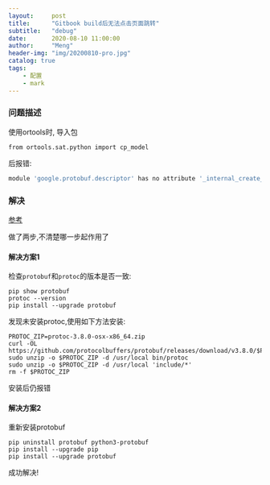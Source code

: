 ```yaml
---
layout:     post
title:      "Gitbook build后无法点击页面跳转"
subtitle:   "debug"
date:       2020-08-10 11:00:00
author:     "Meng"
header-img: "img/20200810-pro.jpg"
catalog: true
tags:
    - 配置
    - mark
---
```




### 问题描述

使用ortools时, 导入包

```
from ortools.sat.python import cp_model
```

后报错:

```python
module 'google.protobuf.descriptor' has no attribute '_internal_create_key'
```



### 解决

[参考](https://stackoverflow.com/questions/61922334/how-to-solve-attributeerror-module-google-protobuf-descriptor-has-no-attribu?r=SearchResults)

做了两步,不清楚哪一步起作用了

#### 解决方案1

检查```protobuf```和```protoc```的版本是否一致:

```shell
pip show protobuf
protoc --version
pip install --upgrade protobuf
```

发现未安装protoc,使用如下方法安装:

```shell
PROTOC_ZIP=protoc-3.8.0-osx-x86_64.zip
curl -OL https://github.com/protocolbuffers/protobuf/releases/download/v3.8.0/$PROTOC_ZIP
sudo unzip -o $PROTOC_ZIP -d /usr/local bin/protoc
sudo unzip -o $PROTOC_ZIP -d /usr/local 'include/*'
rm -f $PROTOC_ZIP
```

安装后仍报错

#### 解决方案2

重新安装protobuf

```shell
pip uninstall protobuf python3-protobuf
pip install --upgrade pip
pip install --upgrade protobuf
```

成功解决!

